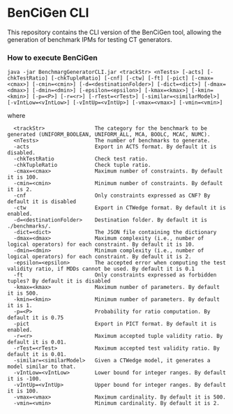 # BenCiGen CLI

This repository contains the CLI version of the BenCiGen tool, allowing the generation of benchmark IPMs for testing CT generators.

### How to execute BenCiGen
`java -jar BenchmargGeneratorCLI.jar <trackStr> <nTests> [-acts] [-chkTestRatio] [-chkTupleRatio] [-cnf] [-ctw] [-ft] [-pict] [-cmax=<cmax>] [-cmin=<cmin>] [-d=<destinationFolder>] [-dict=<dict>] [-dmax=<dmax>] [-dmin=<dmin>] [-epsilon=<epsilon>] [-kmax=<kmax>] [-kmin=<kmin>] [-p=<P>] [-r=<r>] [-rTest=<rTest>] [-similar=<similarModel>] [-vIntLow=<vIntLow>] [-vIntUp=<vIntUp>] [-vmax=<vmax>] [-vmin=<vmin>]`

where
      
      <trackStr>                The category for the benchmark to be generated (UNIFORM_BOOLEAN, UNIFORM_ALL, MCA, BOOLC, MCAC, NUMC).
      <nTests>                  The number of benchmarks to generate.
      -acts                     Export in ACTS format. By default it is disabled.
      -chkTestRatio             Check test ratio.
      -chkTupleRatio            Check tuple ratio.
      -cmax=<cmax>              Maximum number of constraints. By default it is 100.
      -cmin=<cmin>              Minimum number of constraints. By default it is 2.
      -cnf                      Only constraints expressed as CNF? By default it is disabled
      -ctw                      Export in CTWedge format. By default it is enabled.
      -d=<destinationFolder>    Destination folder. By default it is ./benchmarks/.
      -dict=<dict>              The JSON file containing the dictionary
      -dmax=<dmax>              Maximum complexity (i.e., number of logical operators) for each constraint. By default it is 10.
      -dmin=<dmin>              Minimum complexity (i.e., number of logical operators) for each constraint. By default it is 2.
      -epsilon=<epsilon>        The accepted error when computing the test validity ratio, if MDDs cannot be used. By default it is 0.1
      -ft                       Only constraints expressed as forbidden tuples? By default it is disabled
      -kmax=<kmax>              Maximum number of parameters. By default it is 500.
      -kmin=<kmin>              Minimum number of parameters. By default it is 1.
      -p=<P>                    Probability for ratio computation. By default it is 0.75
      -pict                     Export in PICT format. By default it is enabled.
      -r=<r>                    Maximum accepted tuple validity ratio. By default it is 0.01.
      -rTest=<rTest>            Maximum accepted test validity ratio. By default it is 0.01.
      -similar=<similarModel>   Given a CTWedge model, it generates a model similar to that.
      -vIntLow=<vIntLow>        Lower bound for integer ranges. By default it is -100.
      -vIntUp=<vIntUp>          Upper bound for integer ranges. By default it is 100.
      -vmax=<vmax>              Maximum cardinality. By default it is 500.
      -vmin=<vmin>              Minimum cardinality. By default it is 2.

